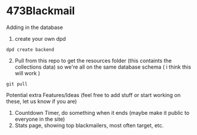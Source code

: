 # 473Blackmail


Adding in the database

1. create your own dpd
```
dpd create backend
```

2. Pull from this repo to get the resources folder (this containts the collections data) so we're all on the same database schema ( i think this will work )
```
git pull
```

Potential extra Features/Ideas (feel free to add stuff or start working on these, let us know if you are)
1. Countdown Timer, do something when it ends (maybe make it public to everyone in the site)
2. Stats page, showing top blackmailers, most often target, etc.
